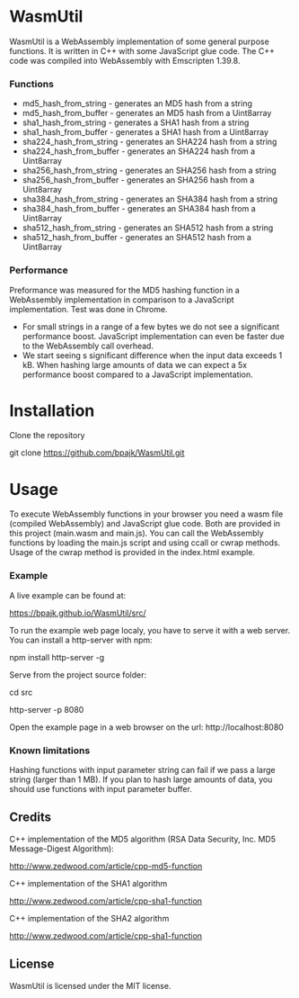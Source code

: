 # WasmUtil
WasmUtil is a WebAssembly implementation of some general purpose functions. It is written in C++ with some JavaScript glue code. The C++ code was compiled into WebAssembly with Emscripten 1.39.8.

### Functions
 - md5_hash_from_string - generates an MD5 hash from a string
 - md5_hash_from_buffer - generates an MD5 hash from a Uint8array
 - sha1_hash_from_string - generates a SHA1 hash from a string
 - sha1_hash_from_buffer - generates a SHA1 hash from a Uint8array
 - sha224_hash_from_string - generates an SHA224 hash from a string
 - sha224_hash_from_buffer - generates an SHA224 hash from a Uint8array
 - sha256_hash_from_string - generates an SHA256 hash from a string
 - sha256_hash_from_buffer - generates an SHA256 hash from a Uint8array
 - sha384_hash_from_string - generates an SHA384 hash from a string
 - sha384_hash_from_buffer - generates an SHA384 hash from a Uint8array
 - sha512_hash_from_string - generates an SHA512 hash from a string
 - sha512_hash_from_buffer - generates an SHA512 hash from a Uint8array
 
### Performance
 Preformance was measured for the MD5 hashing function in a WebAssembly implementation in comparison to a JavaScript implementation. Test was done in Chrome.
 - For small strings in a range of a few bytes we do not see a significant performance boost. JavaScript implementation can even be faster due to the WebAssembly call overhead.
 - We start seeing s significant difference when the input data exceeds 1 kB. When hashing large amounts of data we can expect a 5x performance boost compared to a JavaScript implementation.
 
# Installation
Clone the repository

git clone https://github.com/bpajk/WasmUtil.git

# Usage
To execute WebAssembly functions in your browser you need a wasm file (compiled WebAssembly) and JavaScript glue code. Both are provided in this project (main.wasm and main.js). You can call the WebAssembly functions by loading the main.js script and using ccall or cwrap methods. Usage of the cwrap method is provided in the index.html example.

### Example
A live example can be found at:

https://bpajk.github.io/WasmUtil/src/

To run the example web page localy, you have to serve it with a web server. You can install a http-server with npm:

npm install http-server -g

Serve from the project source folder:

cd src

http-server -p 8080

Open the example page in a web browser on the url: http://localhost:8080

### Known limitations
Hashing functions with input parameter string can fail if we pass a large string (larger than 1 MB). If you plan to hash large amounts of data, you should use functions with input parameter buffer.

## Credits
C++ implementation of the MD5 algorithm (RSA Data Security, Inc. MD5 Message-Digest Algorithm):

http://www.zedwood.com/article/cpp-md5-function

C++ implementation of the SHA1 algorithm

http://www.zedwood.com/article/cpp-sha1-function

C++ implementation of the SHA2 algorithm

http://www.zedwood.com/article/cpp-sha1-function

## License
WasmUtil is licensed under the MIT license.
